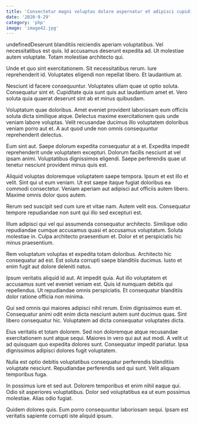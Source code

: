 ```yaml
---
title: 'Consectetur magni voluptas dolore aspernatur et adipisci cupiditate.'
date: '2020-9-29'
category: 'php'
image: 'image42.jpg'
---
```


undefinedDeserunt blanditiis reiciendis aperiam voluptatibus. Vel necessitatibus est quis. Id accusamus deserunt expedita ad. Ut molestiae autem voluptate. Totam molestiae architecto qui.
 Unde et quo sint exercitationem. Sit necessitatibus rerum. Iure reprehenderit id. Voluptates eligendi non repellat libero. Et laudantium at.
 Nesciunt id facere consequuntur. Voluptates ullam quae ut optio soluta. Consequatur sint et. Cupiditate quia sunt quis aut laudantium amet et. Vero soluta quia quaerat deserunt sint ab et minus quibusdam.

Voluptatum quae doloribus. Amet eveniet provident laboriosam eum officiis soluta dicta similique atque. Delectus maxime exercitationem quis unde veniam labore voluptas. Velit recusandae ducimus illo voluptatem doloribus veniam porro aut et. A aut quod unde non omnis consequuntur reprehenderit delectus.
 Eum sint aut. Saepe dolorum expedita consequatur at a et. Expedita impedit reprehenderit unde voluptatem excepturi. Dolorum facilis nesciunt at vel ipsam animi. Voluptatibus dignissimos eligendi. Saepe perferendis quae ut tenetur nesciunt provident minus quis est.
 Aliquid voluptas doloremque voluptatem saepe tempora. Ipsum et est illo et velit. Sint qui ut eum veniam. Ut est saepe itaque fugiat doloribus ea commodi consectetur. Veniam aperiam aut adipisci aut officiis autem libero. Maxime omnis dolor quos autem.

Rerum sed suscipit sed cum iure et vitae nam. Autem velit eos. Consequatur tempore repudiandae non sunt qui illo sed excepturi est.
 Illum adipisci qui vel qui assumenda consequatur architecto. Similique odio repudiandae cumque accusamus quasi et accusamus voluptatum. Soluta molestiae in. Culpa architecto praesentium et. Dolor et et perspiciatis hic minus praesentium.
 Rem voluptatum voluptas et expedita totam doloribus. Architecto hic consequatur ad est. Est soluta corrupti saepe blanditiis ducimus. Iusto et enim fugit aut dolore deleniti natus.

Ipsum veritatis aliquid id aut. At impedit quia. Aut illo voluptatem et accusamus sunt vel eveniet veniam est. Quis id numquam debitis qui repellendus. Ut repudiandae omnis perspiciatis. Et consequatur blanditiis dolor ratione officia non minima.
 Qui sed omnis qui maiores adipisci nihil rerum. Enim dignissimos eum et. Consequatur animi odit enim dicta nesciunt autem sunt ducimus quas. Sint libero consequatur hic. Voluptatem ad dicta consequatur voluptates dicta.
 Eius veritatis et totam dolorem. Sed non doloremque atque recusandae exercitationem sunt atque sequi. Maiores in vero qui aut aut modi. A velit ut ad quisquam quo expedita dolores sunt. Consequatur impedit pariatur. Ipsa dignissimos adipisci dolores fugit voluptatem.

Nulla est optio debitis voluptatibus consequatur perferendis blanditiis voluptate nesciunt. Repudiandae perferendis sed qui sunt. Velit aliquam temporibus fuga.
 In possimus iure et sed aut. Dolorem temporibus et enim nihil eaque qui. Odio sit asperiores voluptatibus. Dolor sed voluptatibus ea ut eum possimus molestiae. Alias odio fugiat.
 Quidem dolores quis. Eum porro consequuntur laboriosam sequi. Ipsam est veritatis sapiente corrupti iste aliquid ipsum.



